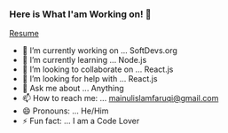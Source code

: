 ### Here is What I'am Working on! 👋

[Resume](https://drive.google.com/file/d/1YVgxtyVe5ZKFwg7sA1NHCXeLlzSF5WYJ/view?usp=sharing)

- 🔭 I’m currently working on ... SoftDevs.org
- 🌱 I’m currently learning ... Node.js
- 👯 I’m looking to collaborate on ... React.js
- 🤔 I’m looking for help with ... React.js
- 💬 Ask me about ... Anything
- 📫 How to reach me: ... mainulislamfaruqi@gmail.com
- 😄 Pronouns: ... He/Him
- ⚡ Fun fact: ... I am a Code Lover

